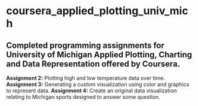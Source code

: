 # coursera_applied_plotting_univ_mich
## Completed programming assignments for University of Michigan Applied Plotting, Charting and Data Representation offered by Coursera.
**Assignment 2:** Plotting high and low temperature data over time.
**Assignment 3:** Generating a custom visualization using color and graphics to represent data.
**Assignment 4:** Create an original data visualization relating to Michigan sports designed to answer some question.
